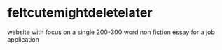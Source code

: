 # feltcutemightdeletelater
website with focus on a single 200-300 word non fiction essay for a job application
